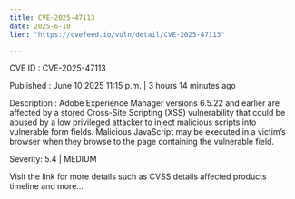 ```yaml
---
title: CVE-2025-47113
date: 2025-6-10
lien: "https://cvefeed.io/vuln/detail/CVE-2025-47113"

---
```


CVE ID : CVE-2025-47113

Published :  June 10
2025
11:15 p.m. | 3 hours
14 minutes ago

Description : Adobe Experience Manager versions 6.5.22 and earlier are affected by a stored Cross-Site Scripting (XSS) vulnerability that could be abused by a low privileged attacker to inject malicious scripts into vulnerable form fields. Malicious JavaScript may be executed in a victim’s browser when they browse to the page containing the vulnerable field.

Severity: 5.4 | MEDIUM

Visit the link for more details
such as CVSS details
affected products
timeline
and more...
